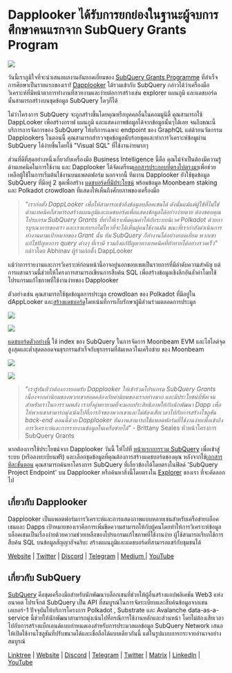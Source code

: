 # Dapplooker ได้รับการยกย่องในฐานะผู้จบการศึกษาคนแรกจาก SubQuery Grants Program

![](https://miro.medium.com/max/700/0*m7loo6ZhFd_UrPtG)

วันนี้เราภูมิใจที่จะนำเสนอผลงานอันยอดเยี่ยมของ [SubQuery Grants Programme](https://subquery.network/grants) ที่สำเร็จการศึกษาเป็นรายแรกของเรา! [Dapplooker](https://dapplooker.com/) ได้รวมเข้ากับ SubQuery กล่าวได้ว่าเครื่องมือวิเคราะห์ที่มีหน้าตาการทำงานที่สวยงามและง่ายต่อการสร้างเช่น explorer แผนภูมิ และแดชบอร์ด นั้นสามารถสร้างบนชุดข้อมูล SubQuery ใดๆก็ได้

ไม่ว่าโครงการ SubQuery จะถูกสร้างขึ้นโดยคุณหรือบุคคลอื่นในคอมมูนิตี้ คุณสามารถใช้ DappLooker เพื่อสร้างกราฟ แผนภูมิ และแสดงภาพข้อมูลได้จากข้อมูลนั้นๆได้เลย จนถึงขณะนี้ บริการการจัดการของ SubQuery ให้บริการเฉพาะ endpoint ของ GraphQL แต่ด้วยนวัตกรรม Dapplookers ในตอนนี้ คุณสามารถสำรวจชุดข้อมูลนับร้อยชุดและทำการวิเคราะห์ข้อมูผ่าน SubQuery ได้ง่ายขึ้นโดยใช้ "Visual SQL" ที่ใช้งานง่ายมากๆ

ส่วนที่ดีที่สุดอย่างหนึ่งเกี่ยวกับเครื่องมือ Business Intelligence นี้คือ คุณไม่จำเป็นต้องมีความรู้ด้านเทคนิคในการใช้งาน และ Dapplooker ได้จัดเตรียม[เอกสารประกอบที่ตรงไปตรงมา](https://dapplooker.notion.site/SubQuery-55e159ee37ff453b9a278be0efbe319e)เพื่อช่วยเหลือผู้ใช้ในการเริ่มต้นใช้งานบนแพลตฟอร์ม นอกจากนี้ ทีมงาน Dapplooker ยังใช้ชุดข้อมูล SubQuery ที่มีอยู่ 2 ชุดเพื่อสร้าง [แดชบอร์ดที่มีประโยชน์](https://dapplooker.com/category/subquery?type=dashboard) พร้อมข้อมูล Moonbeam staking และ Polkadot crowdloan ที่แสดงให้เห็นถึงศักยภาพของเครื่องมือ

> _"เราก่อตั้ง DappLooker เพื่อให้สามารถเข้าถึงข้อมูลบล็อคเชนได้ ดังนั้นแม้แต่ผู้ใช้ที่ไม่ใช่ด้านเทคนิคก็สามารถสร้างแผนภูมิและแดชบอร์ดเพื่อแสดงข้อมูลได้อย่างง่ายดาย ต้องขอบคุณโปรแกรม SubQuery Grants ที่ทำให้เราเพิ่มคุณค่าให้กับระบบนิเวศ Polkadot ด้วยการบูรณาการของเรา และเราแทบรอไม่ไหวที่จะได้เห็นผู้คนใช้งานมัน ขณะที่เรากำลังดำเนินการทำงานตามเป้าหมายของ Grant นั้น ทีม SubQuery ก็ทำงานได้อย่างยอดเยี่ยม พวกเขาแก้ไขปัญหาการ query ต่างๆ ที่เรามี รวมถึงแก้ปัญหาทางเทคนิคที่ท้าทายได้อย่างรวดเร็ว"_ กล่าวโดย Abhinav ผู้ร่วมก่อตั้ง DappLooker

แม้ว่าการรายงานและการวิเคราะห์ก่อนหน้านี้อาจอยู่นอกขอบเขตเป็นรายการที่มีลำดับความสำคัญ แต่การผสานรวมนี้ช่วยให้โครงการสามารถเขียนการสืบค้น SQL เพื่อสร้างข้อมูลเชิงลึกอันล้ำค่าโดยใช้โปรแกรมแก้ไขภาพที่ใช้งานง่ายของ Dapplooker

ตัวอย่างเช่น คุณสามารถใช้ชุดข้อมูลการประมูล crowdloan ของ Polkadot ที่มีอยู่ใน dAppLooker และ[สร้างแดชบอร์ด](https://dapplooker.com/dapp/polkadot-auctions-and-crowdloans-120113?network=subquery&category=subquery&type=dashboard&udid=0)โดยเน้นที่การเก็บรักษาผู้มีส่วนร่วมตลอดการประมูล

![](https://miro.medium.com/max/700/0*IWuAPhPOqiGOFkc-)

![](https://miro.medium.com/max/700/0*Ajx_bTmMcRBuTB_z)

[แดชบอร์ดตัวอย่างนี้](https://dapplooker.com/dapp/subquery-moonbeam-120116?network=subquery&category=subquery&type=dashboard&udid=0) ใช้ index ของ SubQuery ในการจัดการ Moonbeam EVM และไฮไลต์จุดสูงสุดและต่ำสุดตลอดจนธุรกรรมสำเร็จกับธุรกรรมที่ล้มเหลวในเครือข่าย ของ Moonbeam

![](https://miro.medium.com/max/700/0*CPmeF30Kwwj0DbC6)

![](https://miro.medium.com/max/700/0*ofrjdSerY8_8DV-Q)

> _"เรารู้ทันทีว่าต้องการยอมรับ Dapplooker ให้เข้าร่วมโปรแกรม SubQuery Grants เนื่องจากค่านิยมของพวกเขาสอดคล้องกับค่านิยมของเราอย่างมาก และมีประโยชน์ที่ชัดเจนสำหรับเราในการรวมพลัง เราทั้งคู่พยายามที่จะมอบประสิทธิภาพให้กับนักพัฒนา Dapp เพื่อให้พวกเขาสามารถมุ่งเน้นไปที่ภารกิจของพวกเขาและไม่ต้องเสียเวลาไปกับการสร้างโซลูชัน back-end ตอนนี้ด้วย Dapplooker ทีมงานสามารถใช้แพลตฟอร์มที่ใช้งานง่ายเพื่อเข้าถึงการวิเคราะห์และการรายงานข้อมูลในเครือข่ายได้"_ - Brittany Seales หัวหน้าโครงการ SubQuery Grants

หากต้องการใช้ประโยชน์จาก Dapplooker วันนี้ ให้ไปที่ [หน้าแรกการรวม SubQuery](https://dapplooker.com/integration/subquery) เพื่อเข้าสู่ระบบ (หรือลงทะเบียนฟรี) และเลือกชุดข้อมูลที่คุณต้องการสร้างแดชบอร์ดของคุณ หลังจากใช้[เอกสารทีละขั้นตอน](https://dapplooker.notion.site/SubQuery-55e159ee37ff453b9a278be0efbe319e) คุณสามารถค้นหาโครงการ SubQuery ที่เกี่ยวข้องได้โดยตรงในฟิลด์ 'SubQuery Project Endpoint' บน Dapplooker หรือค้นหาสิ่งนี้โดยตรงใน [Explorer](https://explorer.subquery.network/) ของเรา ที่จะคัดลอกไป

## เกี่ยวกับ Dapplooker

Dapplooker เป็นแพลตฟอร์มการวิเคราะห์และการแสดงภาพแบบหลายเชนสำหรับเครือข่ายบล็อคเชนและ Dapps เป้าหมายของเราคือการเพิ่มขีดความสามารถให้กับผู้คนโดยทำให้การวิเคราะห์ข้อมูลบล็อคเชนเป็นเรื่องง่ายด้วยความช่วยเหลือของโปรแกรมแก้ไขภาพที่ใช้งานง่าย ผู้ใช้สามารถเรียกใช้การสืบค้น SQL บนข้อมูลสัญญาอัจฉริยะ สร้างแผนภูมิและแดชบอร์ดที่สามารถแชร์กับชุมชนได้

[Website](https://dapplooker.com/) | [Twitter](https://twitter.com/dapplooker) | [Discord](https://dapplooker.com/community) | [Telegram](https://t.me/dapplooker) | [Medium ](https://dapplooker.medium.com/)| [YouTube](https://www.youtube.com/channel/UC1KJmtb3UhnWSN_sDv71_fg)

## เกี่ยวกับ SubQuery

[SubQuery](https://subquery.network/) คือชุดเครื่องมือสำหรับนักพัฒนาบล็อกเชนที่ช่วยให้ผู้อื่นสร้างแอปพลิเคชัน Web3 แห่งอนาคต โปรเจ็กต์ SubQuery เป็น API ที่สมบูรณ์ในการจัดระเบียบและสืบค้นข้อมูลจากเชนเลเยอร์-1 ปัจจุบันให้บริการโครงการ Polkadot , Substrate และ Avalanche data-as-a-service นี้ช่วยให้นักพัฒนาสามารถมุ่งเน้นไปที่กรณีการใช้งานหลักและส่วนหน้า โดยไม่ต้องเสียเวลาไปกับการสร้างแบ็กเอนด์แบบกำหนดเองสำหรับการประมวลผลข้อมูล SubQuery Network เสนอให้เปิดใช้งานโซลูชันที่ปรับขนาดได้และเชื่อถือได้แบบเดียวกันนี้ แต่ในรูปแบบการกระจายอำนาจอย่างสมบูรณ์

[Linktree](https://linktr.ee/subquerynetwork) | [Website](https://subquery.network/) | [Discord](https://discord.com/invite/78zg8aBSMG) | [Telegram](https://t.me/subquerynetwork) | [Twitter](https://twitter.com/subquerynetwork) | [Matrix](https://matrix.to/#/#subquery:matrix.org) | [LinkedIn](https://www.linkedin.com/company/subquery) | [YouTube](https://www.youtube.com/channel/UCi1a6NUUjegcLHDFLr7CqLw)
